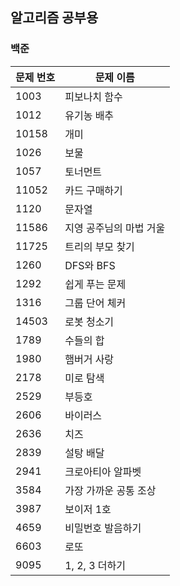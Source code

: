 ## 알고리즘 공부용

### 백준

| 문제 번호 | 문제 이름     |
| --------- | ------------- |
| 1003      | 피보나치 함수 |
| 1012      | 유기농 배추   |
| 10158 | 개미 |
| 1026 | 보물 |
| 1057 | 토너먼트 |
| 11052 | 카드 구매하기 |
| 1120 | 문자열 |
| 11586 | 지영 공주님의 마법 거울 |
| 11725 | 트리의 부모 찾기 |
| 1260 | DFS와 BFS |
| 1292 | 쉽게 푸는 문제 |
| 1316 | 그룹 단어 체커 |
| 14503 | 로봇 청소기 |
| 1789 | 수들의 합 |
| 1980 | 햄버거 사랑 |
| 2178 | 미로 탐색 |
| 2529 | 부등호 |
| 2606 | 바이러스 |
| 2636 | 치즈 |
| 2839 | 설탕 배달 |
| 2941 | 크로아티아 알파벳 |
| 3584 | 가장 가까운 공통 조상 |
| 3987 | 보이저 1호 |
| 4659 | 비밀번호 발음하기 |
| 6603 | 로또 |
| 9095 | 1, 2, 3 더하기 |
